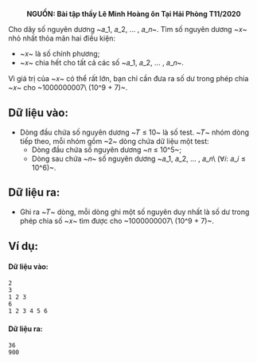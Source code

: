 **<center>NGUỒN: Bài tập thầy Lê Minh Hoàng ôn Tại Hải Phòng T11/2020</center>**

Cho dãy số nguyên dương ~𝑎_1, 𝑎_2, … , 𝑎_𝑛~. Tìm số nguyên dương ~𝑥~ nhỏ nhất thỏa mãn hai điều kiện:
- ~𝑥~ là số chính phương;
- ~𝑥~ chia hết cho tất cả các số ~𝑎_1, 𝑎_2, … , 𝑎_𝑛~.

Vì giá trị của ~𝑥~ có thể rất lớn, bạn chỉ cần đưa ra số dư trong phép chia ~𝑥~ cho ~1000000007\ (10^9 + 7)~.

## Dữ liệu vào:
- Dòng đầu chứa số nguyên dương ~𝑇 ≤ 10~ là số test. ~𝑇~ nhóm dòng tiếp theo, mỗi nhóm gồm ~2~ dòng chứa dữ liệu một test:
    - Dòng đầu chứa số nguyên dương ~𝑛 ≤ 10^5~;
    - Dòng sau chứa ~𝑛~ số nguyên dương ~𝑎_1, 𝑎_2, … , 𝑎_𝑛\ (∀𝑖: 𝑎_𝑖 ≤ 10^6)~.

## Dữ liệu ra:
- Ghi ra ~𝑇~ dòng, mỗi dòng ghi một số nguyên duy nhất là số dư trong phép chia số ~𝑥~ tìm được cho ~1000000007\ (10^9 + 7)~.

## Ví dụ:
#### Dữ liệu vào:
```
2
3
1 2 3
6
1 2 3 4 5 6
```

#### Dữ liệu ra:
```
36
900
```